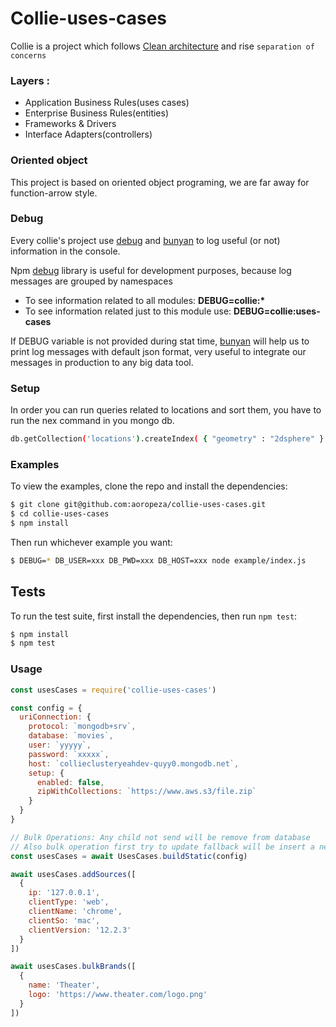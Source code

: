 # Collie-uses-cases

Collie is a project which follows [Clean architecture](https://blog.cleancoder.com/uncle-bob/2012/08/13/the-clean-architecture.html) and rise `separation of concerns`

### Layers :

- Application Business Rules(uses cases)
- Enterprise Business Rules(entities)
- Frameworks & Drivers
- Interface Adapters(controllers)

### Oriented object

This project is based on oriented object programing, we are far away for function-arrow style.

### Debug

Every collie's project use [debug](https://www.npmjs.com/package/debug) and [bunyan](https://www.npmjs.com/package/bunyan-format) to log useful (or not) information in the console.

Npm [debug](https://www.npmjs.com/package/debug) library is useful for development purposes, because log messages are grouped by namespaces

- To see information related to all modules: **DEBUG=collie:\***
- To see information related just to this module use: **DEBUG=collie:uses-cases**

If DEBUG variable is not provided during stat time, [bunyan](https://www.npmjs.com/package/bunyan-format) will help us to print log messages with default json format, very useful to integrate our messages in production to any big data tool.

### Setup

In order you can run queries related to locations and sort them, you have to run the nex command in you mongo db.

```bash
db.getCollection('locations').createIndex( { "geometry" : "2dsphere" } )
```

### Examples

To view the examples, clone the repo and install the dependencies:

```bash
$ git clone git@github.com:aoropeza/collie-uses-cases.git
$ cd collie-uses-cases
$ npm install
```

Then run whichever example you want:

```bash
$ DEBUG=* DB_USER=xxx DB_PWD=xxx DB_HOST=xxx node example/index.js
```

## Tests

To run the test suite, first install the dependencies, then run `npm test`:

```bash
$ npm install
$ npm test
```

### Usage

```js
const usesCases = require('collie-uses-cases')

const config = {
  uriConnection: {
    protocol: `mongodb+srv`,
    database: `movies`,
    user: `yyyyy`,
    password: `xxxxx`,
    host: `collieclusteryeahdev-quyy0.mongodb.net`,
    setup: {
      enabled: false,
      zipWithCollections: `https://www.aws.s3/file.zip`
    }
  }
}

// Bulk Operations: Any child not send will be remove from database
// Also bulk operation first try to update fallback will be insert a new object
const usesCases = await UsesCases.buildStatic(config)

await usesCases.addSources([
  {
    ip: '127.0.0.1',
    clientType: 'web',
    clientName: 'chrome',
    clientSo: 'mac',
    clientVersion: '12.2.3'
  }
])

await usesCases.bulkBrands([
  {
    name: 'Theater',
    logo: 'https://www.theater.com/logo.png'
  }
])
```
